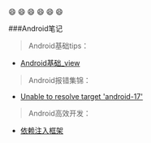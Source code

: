  :smile: :smile: :smile: :smile: :smile: :smile:

###Android笔记

>Android基础tips：

- [Android基础_view](https://github.com/ZM-Fight/Android_Notes/blob/master/Android%E5%9F%BA%E7%A1%80tips/Android%E5%9F%BA%E7%A1%80_view.md)


>Android报错集锦：
- [Unable to resolve target 'android-17'](https://github.com/ZM-Fight/Android_Notes/blob/master/Android%E6%8A%A5%E9%94%99%E9%9B%86%E9%94%A6/Unable%20to%20resolve%20target%20'android-17.md)


>Android高效开发：

- [依赖注入框架](https://github.com/ZM-Fight/Android_Notes/blob/master/Android%E9%AB%98%E6%95%88%E5%BC%80%E5%8F%91/%E4%BE%9D%E8%B5%96%E6%B3%A8%E5%85%A5%E6%A1%86%E6%9E%B6.md)

